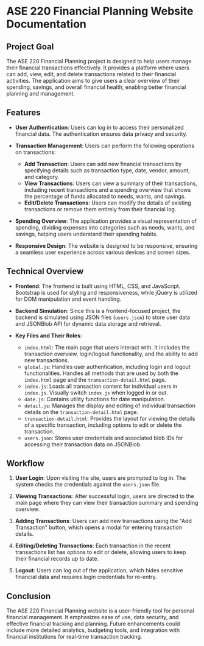 # ASE 220 Financial Planning Website Documentation

## Project Goal

The ASE 220 Financial Planning project is designed to help users manage their financial transactions effectively. It provides a platform where users can add, view, edit, and delete transactions related to their financial activities. The application aims to give users a clear overview of their spending, savings, and overall financial health, enabling better financial planning and management.

## Features

- **User Authentication**: Users can log in to access their personalized financial data. The authentication ensures data privacy and security.

- **Transaction Management**: Users can perform the following operations on transactions:
  - **Add Transaction**: Users can add new financial transactions by specifying details such as transaction type, date, vendor, amount, and category.
  - **View Transactions**: Users can view a summary of their transactions, including recent transactions and a spending overview that shows the percentage of funds allocated to needs, wants, and savings.
  - **Edit/Delete Transactions**: Users can modify the details of existing transactions or remove them entirely from their financial log.

- **Spending Overview**: The application provides a visual representation of spending, dividing expenses into categories such as needs, wants, and savings, helping users understand their spending habits.

- **Responsive Design**: The website is designed to be responsive, ensuring a seamless user experience across various devices and screen sizes.

## Technical Overview

- **Frontend**: The frontend is built using HTML, CSS, and JavaScript. Bootstrap is used for styling and responsiveness, while jQuery is utilized for DOM manipulation and event handling.

- **Backend Simulation**: Since this is a frontend-focused project, the backend is simulated using JSON files (`users.json`) to store user data and JSONBlob API for dynamic data storage and retrieval.

- **Key Files and Their Roles**:
  - `index.html`: The main page that users interact with. It includes the transaction overview, login/logout functionality, and the ability to add new transactions.
  - `global.js`: Handles user authentication, including login and logout functionalities. Handles all methods that are used by both the `index.html` page and the `transaction-detail.html` page.
  - `index.js`: Loads all transaction content for individual users in `index.js`. Visually switch `index.js` when logged in or out. 
  - `date.js`: Contains utility functions for date manipulation.
  - `detail.js`: Manages the display and editing of individual transaction details on the `transaction-detail.html` page.
  - `transaction-detail.html`: Provides the layout for viewing the details of a specific transaction, including options to edit or delete the transaction.
  - `users.json`: Stores user credentials and associated blob IDs for accessing their transaction data on JSONBlob.

## Workflow

1. **User Login**: Upon visiting the site, users are prompted to log in. The system checks the credentials against the `users.json` file.

2. **Viewing Transactions**: After successful login, users are directed to the main page where they can view their transaction summary and spending overview.

3. **Adding Transactions**: Users can add new transactions using the "Add Transaction" button, which opens a modal for entering transaction details.

4. **Editing/Deleting Transactions**: Each transaction in the recent transactions list has options to edit or delete, allowing users to keep their financial records up to date.

5. **Logout**: Users can log out of the application, which hides sensitive financial data and requires login credentials for re-entry.

## Conclusion

The ASE 220 Financial Planning website is a user-friendly tool for personal financial management. It emphasizes ease of use, data security, and effective financial tracking and planning. Future enhancements could include more detailed analytics, budgeting tools, and integration with financial institutions for real-time transaction tracking.
